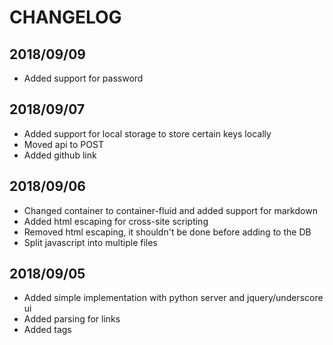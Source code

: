 # CHANGELOG

## 2018/09/09
- Added support for password

## 2018/09/07
- Added support for local storage to store certain keys locally
- Moved api to POST
- Added github link

## 2018/09/06
- Changed container to container-fluid and added support for markdown
- Added html escaping for cross-site scripting
- Removed html escaping, it shouldn't be done before adding to the DB
- Split javascript into multiple files

## 2018/09/05
- Added simple implementation with python server and jquery/underscore ui
- Added parsing for links
- Added tags
